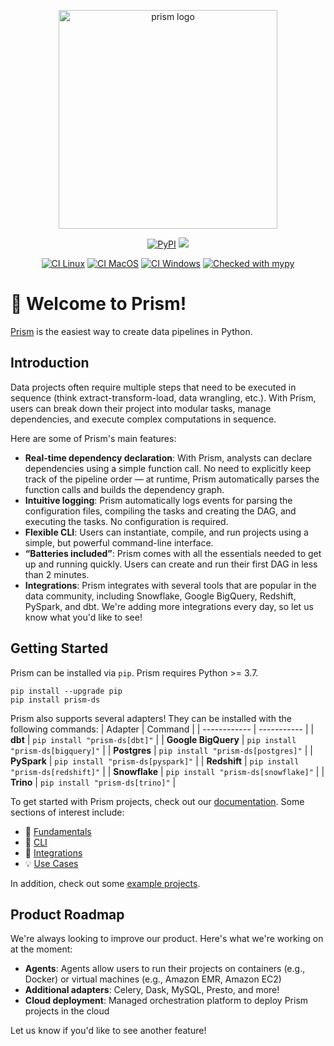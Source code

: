<p align="center">
  <img src="https://github.com/runprism/prism/raw/main/.github/prism_logo_light.png" alt="prism logo" width="350"/>
</p>
<p align="center">
    <a href="https://pypi.python.org/pypi/prism-ds/" alt="PyPI version">
        <img alt="PyPI" src="https://img.shields.io/pypi/v/prism-ds?color=2081c1&labelColor=090422"></a>
    <a href="https://pepy.tech/badge/prism-ds/" alt="Downloads">
        <img src="https://static.pepy.tech/personalized-badge/prism-ds?period=total&units=international_system&left_color=black&right_color=blue&left_text=Downloads"/>
    </a>
</p>
<div align="center">

[![CI Linux](https://github.com/runprism/prism/actions/workflows/ci-linux.yml/badge.svg)](https://github.com/runprism/prism/actions/workflows/ci-linux.yml)
[![CI MacOS](https://github.com/runprism/prism/actions/workflows/ci-macos.yml/badge.svg)](https://github.com/runprism/prism/actions/workflows/ci-macos.yml)
[![CI Windows](https://github.com/runprism/prism/actions/workflows/ci-windows.yml/badge.svg)](https://github.com/runprism/prism/actions/workflows/ci-windows.yml)
[![Checked with mypy](http://www.mypy-lang.org/static/mypy_badge.svg)](http://mypy-lang.org/)


</div>

# :wave: Welcome to Prism!
[Prism](https://www.runprism.com/) is the easiest way to create data pipelines in Python.

## Introduction
Data projects often require multiple steps that need to be executed in sequence (think extract-transform-load, data wrangling, etc.). With Prism, users can break down their project into modular tasks, manage dependencies, and execute complex computations in sequence.

Here are some of Prism's main features:
- **Real-time dependency declaration**: With Prism, analysts can declare dependencies using a simple function call. No need to explicitly keep track of the pipeline order — at runtime, Prism automatically parses the function calls and builds the dependency graph.
- **Intuitive logging**: Prism automatically logs events for parsing the configuration files, compiling the tasks and creating the DAG, and executing the tasks. No configuration is required.
- **Flexible CLI**: Users can instantiate, compile, and run projects using a simple, but powerful command-line interface.
- **“Batteries included”**: Prism comes with all the essentials needed to get up and running quickly. Users can create and run their first DAG in less than 2 minutes. 
- **Integrations**: Prism integrates with several tools that are popular in the data community, including Snowflake, Google BigQuery, Redshift, PySpark, and dbt. We're adding more integrations every day, so let us know what you'd like to see!


## Getting Started

Prism can be installed via ```pip```. Prism requires Python >= 3.7.

```
pip install --upgrade pip
pip install prism-ds
```

Prism also supports several adapters! They can be installed with the following commands:
| Adapter      | Command |
| ------------ | ----------- |
| **dbt** | ```pip install "prism-ds[dbt]"``` |
| **Google BigQuery** | ```pip install "prism-ds[bigquery]"``` |
| **Postgres** | ```pip install "prism-ds[postgres]"``` |
| **PySpark** | ```pip install "prism-ds[pyspark]"``` |
| **Redshift** | ```pip install "prism-ds[redshift]"``` |
| **Snowflake** | ```pip install "prism-ds[snowflake]"``` |
| **Trino** | ```pip install "prism-ds[trino]"``` |

To get started with Prism projects, check out our [documentation](https://docs.runprism.com). Some sections of interest include:

- :key: [Fundamentals](https://docs.runprism.com/fundamentals)
- :seedling: [CLI](https://docs.runprism.com/cli)
- :electric_plug: [Integrations](https://docs.runprism.com/integrations)
- :bulb: [Use Cases](https://docs.runprism.com/use-cases)

In addition, check out some [example projects](https://github.com/runprism/prism_examples).


## Product Roadmap

We're always looking to improve our product. Here's what we're working on at the moment:

- **Agents**: Agents allow users to run their projects on containers (e.g., Docker) or virtual machines (e.g., Amazon EMR, Amazon EC2)
- **Additional adapters**: Celery, Dask, MySQL, Presto, and more!
- **Cloud deployment**: Managed orchestration platform to deploy Prism projects in the cloud

Let us know if you'd like to see another feature!